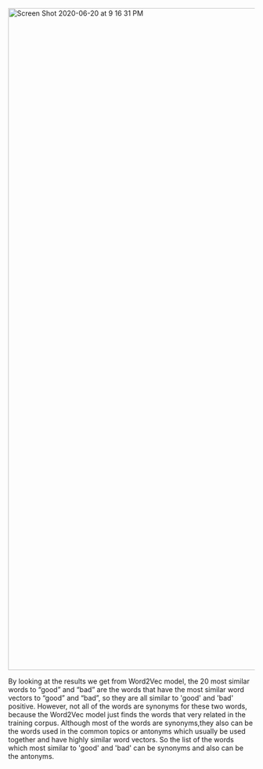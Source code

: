 <img width="1350" alt="Screen Shot 2020-06-20 at 9 16 31 PM" src="https://user-images.githubusercontent.com/65793583/85214629-678da580-b33b-11ea-976d-a64c6953098e.png">

By looking at the results we get from Word2Vec model, the 20 most similar words to “good” and “bad” are the words that have the most similar word vectors to “good” and “bad”, so they are all similar to 'good' and 'bad' positive. However, not all of the words are synonyms for these two words, because the Word2Vec model just finds the words that very related in the training corpus. Although most of the words are synonyms,they also can be the words used in the common topics or antonyms which usually be used together and have highly similar word vectors. So the list of the words which most similar to 'good' and 'bad' can be synonyms and also can be the antonyms.

